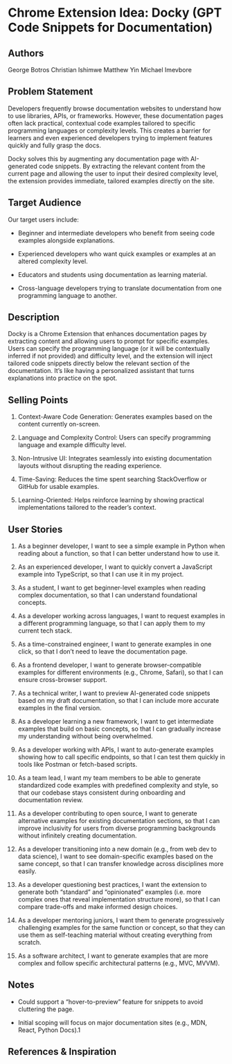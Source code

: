# Chrome Extension Idea: Docky (GPT Code Snippets for Documentation)

## Authors

George Botros
Christian Ishimwe
Matthew Yin
Michael Imevbore

## Problem Statement

Developers frequently browse documentation websites to understand how to use libraries, APIs, or frameworks. However, these documentation pages often lack practical, contextual code examples tailored to specific programming languages or complexity levels. This creates a barrier for learners and even experienced developers trying to implement features quickly and fully grasp the docs.

Docky solves this by augmenting any documentation page with AI-generated code snippets. By extracting the relevant content from the current page and allowing the user to input their desired complexity level, the extension provides immediate, tailored examples directly on the site.

## Target Audience

Our target users include:

- Beginner and intermediate developers who benefit from seeing code examples alongside explanations.

- Experienced developers who want quick examples or examples at an altered complexity level.

- Educators and students using documentation as learning material.

- Cross-language developers trying to translate documentation from one programming language to another.

## Description

Docky is a Chrome Extension that enhances documentation pages by extracting content and allowing users to prompt for specific examples. Users can specify the programming language (or it will be contextually inferred if not provided) and difficulty level, and the extension will inject tailored code snippets directly below the relevant section of the documentation. It’s like having a personalized assistant that turns explanations into practice on the spot.

## Selling Points

1. Context-Aware Code Generation: Generates examples based on the content currently on-screen.

1. Language and Complexity Control: Users can specify programming language and example difficulty level.

1. Non-Intrusive UI: Integrates seamlessly into existing documentation layouts without disrupting the reading experience.

1. Time-Saving: Reduces the time spent searching StackOverflow or GitHub for usable examples.

1. Learning-Oriented: Helps reinforce learning by showing practical implementations tailored to the reader’s context.

## User Stories

1. As a beginner developer, I want to see a simple example in Python when reading about a function, so that I can better understand how to use it.

1. As an experienced developer, I want to quickly convert a JavaScript example into TypeScript, so that I can use it in my project.

1. As a student, I want to get beginner-level examples when reading complex documentation, so that I can understand foundational concepts.

1. As a developer working across languages, I want to request examples in a different programming language, so that I can apply them to my current tech stack.

1. As a time-constrained engineer, I want to generate examples in one click, so that I don’t need to leave the documentation page.

1. As a frontend developer, I want to generate browser-compatible examples for different environments (e.g., Chrome, Safari), so that I can ensure cross-browser support.

1. As a technical writer, I want to preview AI-generated code snippets based on my draft documentation, so that I can include more accurate examples in the final version.

1. As a developer learning a new framework, I want to get intermediate examples that build on basic concepts, so that I can gradually increase my understanding without being overwhelmed.

1. As a developer working with APIs, I want to auto-generate examples showing how to call specific endpoints, so that I can test them quickly in tools like Postman or fetch-based scripts.

1. As a team lead, I want my team members to be able to generate standardized code examples with predefined complexity and style, so that our codebase stays consistent during onboarding and documentation review.

1. As a developer contributing to open source, I want to generate alternative examples for existing documentation sections, so that I can improve inclusivity for users from diverse programming backgrounds without infinitely creating documentation.

1. As a developer transitioning into a new domain (e.g., from web dev to data science), I want to see domain-specific examples based on the same concept, so that I can transfer knowledge across disciplines more easily.

1. As a developer questioning best practices, I want the extension to generate both “standard” and “opinionated” examples (i.e. more complex ones that reveal implementation structure more), so that I can compare trade-offs and make informed design choices.

1. As a developer mentoring juniors, I want them to generate progressively challenging examples for the same function or concept, so that they can use them as self-teaching material without creating everything from scratch.

1. As a software architect, I want to generate examples that are more complex and follow specific architectural patterns (e.g., MVC, MVVM).

## Notes

- Could support a “hover-to-preview” feature for snippets to avoid cluttering the page.

- Initial scoping will focus on major documentation sites (e.g., MDN, React, Python Docs).1

## References & Inspiration
